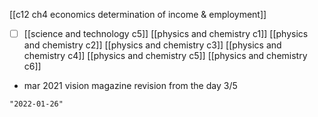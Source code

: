 [[c12 ch4 economics determination of income & employment]]
- [ ] [[science and technology c5]]
[[physics and chemistry c1]]
[[physics and chemistry c2]]
[[physics and chemistry c3]]
[[physics and chemistry c4]]
[[physics and chemistry c5]]
[[physics and chemistry c6]]
- mar 2021 vision magazine revision from the day 3/5

```query 2021-10-18 16:51
"2022-01-26"
```